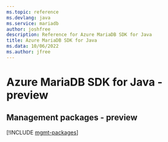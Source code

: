 ```yaml
---
ms.topic: reference
ms.devlang: java
ms.service: mariadb
author: joshfree
description: Reference for Azure MariaDB SDK for Java
title: Azure MariaDB SDK for Java
ms.data: 10/06/2022
ms.author: jfree
---
```

# Azure MariaDB SDK for Java - preview

## Management packages - preview
[!INCLUDE [mgmt-packages](mariadb-mgmt-index.md)]